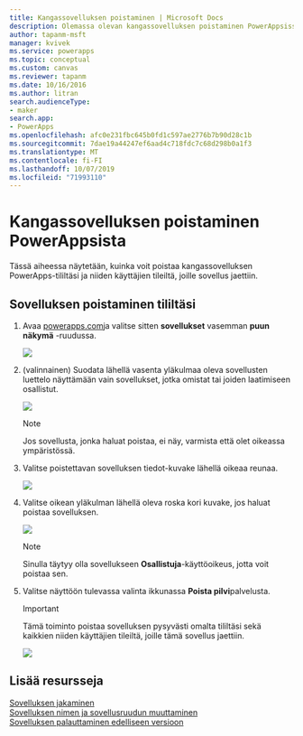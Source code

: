 ```yaml
---
title: Kangassovelluksen poistaminen | Microsoft Docs
description: Olemassa olevan kangassovelluksen poistaminen PowerAppsissa
author: tapanm-msft
manager: kvivek
ms.service: powerapps
ms.topic: conceptual
ms.custom: canvas
ms.reviewer: tapanm
ms.date: 10/16/2016
ms.author: litran
search.audienceType:
- maker
search.app:
- PowerApps
ms.openlocfilehash: afc0e231fbc645b0fd1c597ae2776b7b90d28c1b
ms.sourcegitcommit: 7dae19a44247ef6aad4c718fdc7c68d298b0a1f3
ms.translationtype: MT
ms.contentlocale: fi-FI
ms.lasthandoff: 10/07/2019
ms.locfileid: "71993110"
---
```

# <a name="delete-a-canvas-app-from-powerapps"></a>Kangassovelluksen poistaminen PowerAppsista
Tässä aiheessa näytetään, kuinka voit poistaa kangassovelluksen PowerApps-tililtäsi ja niiden käyttäjien tileiltä, joille sovellus jaettiin.

## <a name="delete-an-app-from-your-account"></a>Sovelluksen poistaminen tililtäsi
1. Avaa [powerapps.com](https://web.powerapps.com?utm_source=padocs&utm_medium=linkinadoc&utm_campaign=referralsfromdoc)ja valitse sitten **sovellukset** vasemman **puun näkymä** -ruudussa.
   
    ![](./media/delete-app/file-apps.png)
2. (valinnainen) Suodata lähellä vasenta yläkulmaa oleva sovellusten luettelo näyttämään vain sovellukset, jotka omistat tai joiden laatimiseen osallistut.
   
    ![](./media/delete-app/filter-list.png)
   
    > [!NOTE]
   > Jos sovellusta, jonka haluat poistaa, ei näy, varmista että olet oikeassa ympäristössä.
3. Valitse poistettavan sovelluksen tiedot-kuvake lähellä oikeaa reunaa.
   
    ![](./media/delete-app/app-options.png)
4. Valitse oikean yläkulman lähellä oleva roska kori kuvake, jos haluat poistaa sovelluksen.
   
    ![](./media/delete-app/delete-icon.png)
   
    > [!NOTE]
   > Sinulla täytyy olla sovellukseen **Osallistuja**-käyttöoikeus, jotta voit poistaa sen.
5. Valitse näyttöön tulevassa valinta ikkunassa **Poista pilvi**palvelusta.  
   
    > [!IMPORTANT]
   > Tämä toiminto poistaa sovelluksen pysyvästi omalta tililtäsi sekä kaikkien niiden käyttäjien tileiltä, joille tämä sovellus jaettiin.
   
    ![](./media/delete-app/delete-button.png)

## <a name="more-resources"></a>Lisää resursseja
[Sovelluksen jakaminen](share-app.md)  
[Sovelluksen nimen ja sovellusruudun muuttaminen](set-name-tile.md)  
[Sovelluksen palauttaminen edelliseen versioon](restore-an-app.md)  

